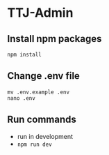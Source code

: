 # TTJ-Admin

## Install npm packages 
```
npm install
```
## Change .env file
```
mv .env.example .env
nano .env
```
## Run commands
* run in development
* ``` npm run dev ```
